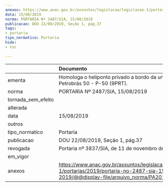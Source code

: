```yaml
---
anexos: https://www.anac.gov.br/assuntos/legislacao/legislacao-1/portarias/2019/portaria-no-2487-sia-15-08-2019/@@display-file/arquivo_norma/PA2019-2487.pdf
data: 15/08/2019
norma: PORTARIA Nº 2487/SIA, 15/08/2019
publicacao: DOU 22/08/2019, Seção 1, pág.37
tags:
- portaria
tipo_normatico: Portaria
hide: 
- toc 
 
---
```


|                    | Documento                                                                                                                                            |
|:-------------------|:-----------------------------------------------------------------------------------------------------------------------------------------------------|
| ementa             | Homologa o heliponto privado a bordo da unidade Petrobrás 50 - P-50 (9PRT).                                                                          |
| norma              | PORTARIA Nº 2487/SIA, 15/08/2019                                                                                                                     |
| tornada_sem_efeito |                                                                                                                                                      |
| alterada           |                                                                                                                                                      |
| data               | 15/08/2019                                                                                                                                           |
| outros             |                                                                                                                                                      |
| tipo_normatico     | Portaria                                                                                                                                             |
| publicacao         | DOU 22/08/2019, Seção 1, pág.37                                                                                                                      |
| revogada           | Portaria nº 3837/SIA, de 11 de novembro de 2019.                                                                                                     |
| em_vigor           |                                                                                                                                                      |
| anexos             | https://www.anac.gov.br/assuntos/legislacao/legislacao-1/portarias/2019/portaria-no-2487-sia-15-08-2019/@@display-file/arquivo_norma/PA2019-2487.pdf |
